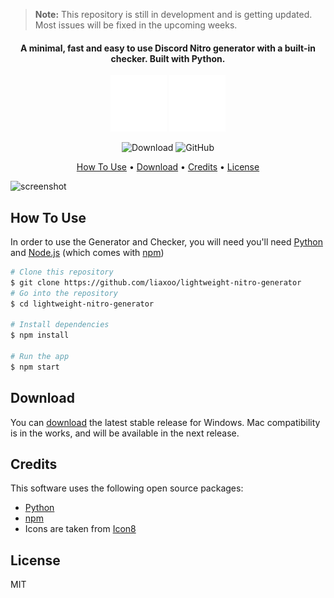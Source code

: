 
> **Note:**
> This repository is still in development and is getting updated. Most issues will be fixed in the upcoming weeks.

<h4 align="center">A minimal, fast and easy to use Discord Nitro generator with a built-in checker. Built with Python.</h4>

<div align="center">

<img src="images/github.svg">
<img src="images/python.svg">

![Download](https://img.shields.io/badge/Download-%23313131.svg?style=for-the-badge&logo=Github&logoColor=white)
![GitHub](https://img.shields.io/github/license/liaxoo/lightweight-nitro-generator?style=for-the-badge)


</div>


<p align="center">
  <a href="#how-to-use">How To Use</a> •
  <a href="#download">Download</a> •
  <a href="#credits">Credits</a> •
  <a href="#license">License</a>
</p>

![screenshot](https://raw.githubusercontent.com/amitmerchant1990/electron-markdownify/master/app/img/markdownify.gif)

## How To Use

In order to use the Generator and Checker, you will need you'll need [Python](https://python.org) and [Node.js](http://npmjs.com) (which comes with [npm](http://npmjs.com))

```bash
# Clone this repository
$ git clone https://github.com/liaxoo/lightweight-nitro-generator
# Go into the repository
$ cd lightweight-nitro-generator

# Install dependencies
$ npm install

# Run the app
$ npm start
```

## Download

You can [download](https://github.com/liaxoo/lightweight-nitro-generator/releases) the latest stable release for Windows. Mac compatibility is in the works, and will be available in the next release.

## Credits

This software uses the following open source packages:

- [Python](http://python.org/)
- [npm](https://npmjs.org/)
- Icons are taken from [Icon8](https://icons8.com/)


## License
MIT
